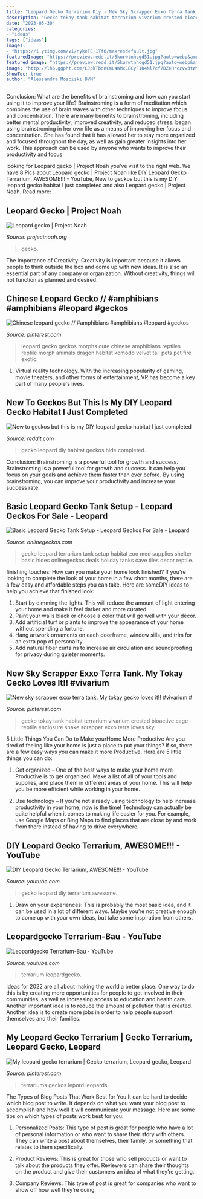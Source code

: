 ```yaml
---
title: "Leopard Gecko Terrarium Diy - New Sky Scrapper Exxo Terra Tank. My Tokay Gecko Loves It!! #vivarium #"
description: "Gecko tokay tank habitat terrarium vivarium crested bioactive cage reptile enclosure snake scrapper exxo terra loves sky"
date: "2023-05-30"
categories:
- "ideas"
tags: ["ideas"]
images:
- "https://i.ytimg.com/vi/nykeFE-1Tf0/maxresdefault.jpg"
featuredImage: "https://preview.redd.it/5kurwtnhcgd51.jpg?auto=webp&amp;s=d0f57ddbdd2dd2573326df0fe681fea3797b59f5"
featured_image: "https://preview.redd.it/5kurwtnhcgd51.jpg?auto=webp&amp;s=d0f57ddbdd2dd2573326df0fe681fea3797b59f5"
image: "http://lh6.ggpht.com/LJpkTbdnCmL4WMxCBCyF1O4Nl7cf7DZeHrczvw3tWYt6XIoBnIfOAqsVv5LisYBsI4WdUZKYXIqFMS0-pmq1=s600"
ShowToc: true
author: "Alessandra Mosciski DVM"
---
```



Conclusion: What are the benefits of brainstroming and how can you start using it to improve your life?
Brainstroming is a form of meditation which combines the use of brain waves with other techniques to improve focus and concentration. There are many benefits to brainstroming, including better mental productivity, improved creativity, and reduced stress. began using brainstroming in her own life as a means of improving her focus and concentration. She has found that it has allowed her to stay more organized and focused throughout the day, as well as gain greater insights into her work. This approach can be used by anyone who wants to improve their productivity and focus.

	

		
looking for Leopard gecko | Project Noah you've visit to the right web. We have 8 Pics about Leopard gecko | Project Noah like DIY Leopard Gecko Terrarium, AWESOME!!! - YouTube, New to geckos but this is my DIY leopard gecko habitat I just completed and also Leopard gecko | Project Noah. Read more:
		
    
## Leopard Gecko | Project Noah

<img loading=lazy src="http://lh6.ggpht.com/LJpkTbdnCmL4WMxCBCyF1O4Nl7cf7DZeHrczvw3tWYt6XIoBnIfOAqsVv5LisYBsI4WdUZKYXIqFMS0-pmq1=s600" onerror="this.onerror=null;this.src='https://tse2.mm.bing.net/th?id=OIP.I3evhUieZGtNLd4JrO1NyAAAAA&amp;pid=15.1';" alt="Leopard gecko | Project Noah">

_Source: projectnoah.org_

>gecko. 

	

The Importance of Creativity:
Creativity is important because it allows people to think outside the box and come up with new ideas. It is also an essential part of any company or organization. Without creativity, things will not function as planned and desired.

    
## Chinese Leopard Gecko // #amphibians #amphibians #leopard #geckos

<img loading=lazy src="https://i.pinimg.com/736x/08/28/08/082808a9e768133ea93ddf38a4005dc2.jpg" onerror="this.onerror=null;this.src='https://tse3.mm.bing.net/th?id=OIP.56R0jnMgugJXrxaL7trFxwHaKW&amp;pid=15.1';" alt="Chinese leopard gecko // #amphibians #amphibians #leopard #geckos">

_Source: pinterest.com_

>leopard gecko geckos morphs cute chinese amphibians reptiles reptile morph animals dragon habitat komodo velvet tail pets pet fire exotic. 

	

1. Virtual reality technology. With the increasing popularity of gaming, movie theaters, and other forms of entertainment, VR has become a key part of many people's lives.

    
## New To Geckos But This Is My DIY Leopard Gecko Habitat I Just Completed

<img loading=lazy src="https://preview.redd.it/5kurwtnhcgd51.jpg?auto=webp&amp;s=d0f57ddbdd2dd2573326df0fe681fea3797b59f5" onerror="this.onerror=null;this.src='https://tse2.mm.bing.net/th?id=OIP.2Da0e3cpxPWFpGhTmZkDSgHaDm&amp;pid=15.1';" alt="New to geckos but this is my DIY leopard gecko habitat I just completed">

_Source: reddit.com_

>gecko leopard diy habitat geckos hide completed. 

	

Conclusion: Brainstroming is a powerful tool for growth and success.
Brainstroming is a powerful tool for growth and success. It can help you focus on your goals and achieve them faster than ever before. By using brainstroming, you can improve your productivity and increase your success rate.

    
## Basic Leopard Gecko Tank Setup - Leopard Geckos For Sale - Leopard

<img loading=lazy src="https://www.onlinegeckos.com/media/leopard-geckos/leopard-gecko-habitat-terrarium-tiles.jpg" onerror="this.onerror=null;this.src='https://tse1.mm.bing.net/th?id=OIP.r1aT_mEqujsipEefT6PavAHaFj&amp;pid=15.1';" alt="Basic Leopard Gecko Tank Setup - Leopard Geckos For Sale - Leopard">

_Source: onlinegeckos.com_

>gecko leopard terrarium tank setup habitat zoo med supplies shelter basic hides onlinegeckos deals holiday tanks cave tiles decor reptile. 

	

finishing touches: How can you make your home look finished?
If you're looking to complete the look of your home in a few short months, there are a few easy and affordable steps you can take. Here are someDIY ideas to help you achieve that finished look: 
1. Start by dimming the lights. This will reduce the amount of light entering your home and make it feel darker and more curated. 
2. Paint your walls black or choose a color that will go well with your décor. 
3. Add artificial turf or plants to improve the appearance of your home without spending a fortune. 
4. Hang artwork ornaments on each doorframe, window sills, and trim for an extra pop of personality. 
5. Add natural fiber curtains to increase air circulation and soundproofing for privacy during quieter moments.

    
## New Sky Scrapper Exxo Terra Tank. My Tokay Gecko Loves It!! #vivarium #

<img loading=lazy src="https://i.pinimg.com/originals/81/b5/29/81b529a35ac93ed3ef29c53d8e24e6d2.jpg" onerror="this.onerror=null;this.src='https://tse1.mm.bing.net/th?id=OIP.T0khMV-tRDYQyOzScrJ3FwHaJ4&amp;pid=15.1';" alt="New sky scrapper exxo terra tank. My tokay gecko loves it!! #vivarium #">

_Source: pinterest.com_

>gecko tokay tank habitat terrarium vivarium crested bioactive cage reptile enclosure snake scrapper exxo terra loves sky. 

	

5 Little Things You Can Do to Make yourHome More Productive
Are you tired of feeling like your home is just a place to put your things? If so, there are a few easy ways you can make it more Productive. Here are 5 little things you can do:
1. Get organized – One of the best ways to make your home more Productive is to get organized. Make a list of all of your tools and supplies, and place them in different areas of your home. This will help you be more efficient while working in your home.

2. Use technology – If you’re not already using technology to help increase productivity in your home, now is the time! Technology can actually be quite helpful when it comes to making life easier for you. For example, use Google Maps or Bing Maps to find places that are close by and work from there instead of having to drive everywhere.


    
## DIY Leopard Gecko Terrarium, AWESOME!!! - YouTube

<img loading=lazy src="https://i.ytimg.com/vi/TYnWBQmlZUY/maxresdefault.jpg" onerror="this.onerror=null;this.src='https://tse1.mm.bing.net/th?id=OIP.t8V9nbdDCTQM8UABJAk-wQHaEK&amp;pid=15.1';" alt="DIY Leopard Gecko Terrarium, AWESOME!!! - YouTube">

_Source: youtube.com_

>gecko leopard diy terrarium awesome. 

	

1. Draw on your experiences: This is probably the most basic idea, and it can be used in a lot of different ways. Maybe you’re not creative enough to come up with your own ideas, but take some inspiration from others.

    
## Leopardgecko Terrarium-Bau - YouTube

<img loading=lazy src="https://i.ytimg.com/vi/nykeFE-1Tf0/maxresdefault.jpg" onerror="this.onerror=null;this.src='https://tse1.mm.bing.net/th?id=OIP.HpVCgTOBmUJ3QHuvtVrSVQHaEK&amp;pid=15.1';" alt="Leopardgecko Terrarium-Bau - YouTube">

_Source: youtube.com_

>terrarium leopardgecko. 

	

ideas for 2022 are all about making the world a better place. One way to do this is by creating more opportunities for people to get involved in their communities, as well as increasing access to education and health care. Another important idea is to reduce the amount of pollution that is created. Another idea is to create more jobs in order to help people support themselves and their families.

    
## My Leopard Gecko Terrarium | Gecko Terrarium, Leopard Gecko, Leopard

<img loading=lazy src="https://i.pinimg.com/originals/b5/73/19/b57319745cf4285aacfea4f57fa66f1a.jpg" onerror="this.onerror=null;this.src='https://tse2.mm.bing.net/th?id=OIP.o4rc1Qo18aaFBoV9qQCSQwHaFj&amp;pid=15.1';" alt="My leopard gecko terrarium | Gecko terrarium, Leopard gecko, Leopard">

_Source: pinterest.com_

>terrariums geckos lepord leopards. 

	

The Types of Blog Posts That Work Best for You
It can be hard to decide which blog post to write.  It depends on what you want your blog post to accomplish and how well it will communicate your message. Here are some tips on which types of posts work best for you:
1. Personalized Posts: This type of post is great for people who have a lot of personal information or who want to share their story with others. They can write a post about themselves, their family, or something that relates to them specifically.

2. Product Reviews: This is great for those who sell products or want to talk about the products they offer. Reviewers can share their thoughts on the product and give their customers an idea of what they’re getting.

3. Company Reviews: This type of post is great for companies who want to show off how well they’re doing.

